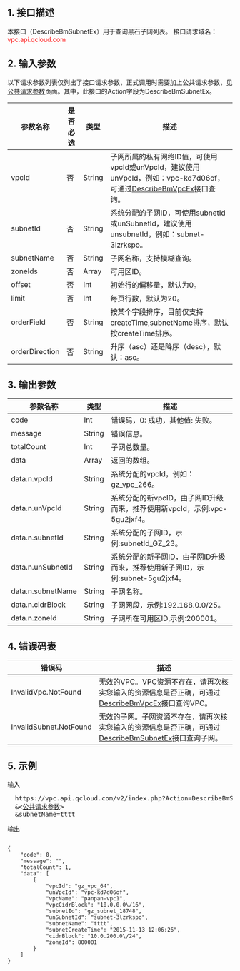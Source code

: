 ## 1. 接口描述
 
本接口（DescribeBmSubnetEx）用于查询黑石子网列表。
接口请求域名：<font style="color:red">vpc.api.qcloud.com</font> 


## 2. 输入参数
以下请求参数列表仅列出了接口请求参数，正式调用时需要加上公共请求参数，见<a href="/doc/api/456/6718" title="公共请求参数">公共请求参数</a>页面。其中，此接口的Action字段为DescribeBmSubnetEx。

| 参数名称 | 是否必选  | 类型 | 描述 |
|---------|---------|---------|---------|
| vpcId | 否 | String | 子网所属的私有网络ID值，可使用vpcId或unVpcId，建议使用unVpcId，例如：vpc-kd7d06of，可通过<a href="/doc/api/456/6646" title="DescribeBmVpcEx">DescribeBmVpcEx</a>接口查询。 | 
| subnetId | 否 | String | 系统分配的子网ID，可使用subnetId或unSubnetId，建议使用unsubnetId，例如：subnet-3lzrkspo。|
| subnetName | 否 | String | 子网名称，支持模糊查询。 |
| zoneIds | 否 | Array | 可用区ID。 |
| offset | 否 | Int | 初始行的偏移量，默认为0。 |
| limit | 否 | Int | 每页行数，默认为20。 |
| orderField | 否 | String | 按某个字段排序，目前仅支持createTime,subnetName排序，默认按createTime排序。 |
| orderDirection | 否 | String | 升序（asc）还是降序（desc），默认：asc。 |

## 3. 输出参数

| 参数名称 | 类型 | 描述|
|---------|---------|---------|
| code| Int | 错误码，0: 成功，其他值: 失败。 |
| message |  String | 错误信息。 |
| totalCount |  Int |子网总数量。 |
| data | Array  | 返回的数组。 |
| data.n.vpcId | String | 系统分配的vpcId，例如：gz_vpc_266。|
| data.n.unVpcId | String | 系统分配的新vpcID，由子网ID升级而来，推荐使用新vpcId，示例:vpc-5gu2jxf4。|
| data.n.subnetId | String | 系统分配的子网ID，示例:subnetId_GZ_23。|
| data.n.unSubnetId | String | 系统分配的新子网ID，由子网ID升级而来，推荐使用新子网ID，示例:subnet-5gu2jxf4。|
| data.n.subnetName | String | 子网名称。|
| data.n.cidrBlock | String | 子网网段，示例:192.168.0.0/25。|
| data.n.zoneId | String | 子网所在可用区ID,示例:200001。|

 ## 4. 错误码表

 
| 错误码 | 描述 |
|---------|---------|
| InvalidVpc.NotFound | 无效的VPC。VPC资源不存在，请再次核实您输入的资源信息是否正确，可通过<a href="/doc/api/456/6646" title="DescribeBmVpcEx">DescribeBmVpcEx</a>接口查询VPC。 |
| InvalidSubnet.NotFound | 无效的子网。子网资源不存在，请再次核实您输入的资源信息是否正确，可通过<a href="/doc/api/456/6648" title="DescribeSubnetEx">DescribeBmSubnetEx</a>接口查询子网。 |

## 5. 示例
 
输入
<pre>
  https://vpc.api.qcloud.com/v2/index.php?Action=DescribeBmSubnetEx
  &<<a href="https://www.qcloud.com/doc/api/229/6976">公共请求参数</a>>
  &subnetName=tttt
</pre>

输出
```

{
    "code": 0,
    "message": "",
    "totalCount": 1,
    "data": [
        {
            "vpcId": "gz_vpc_64",
            "unVpcId": "vpc-kd7d06of",
            "vpcName": "panpan-vpc1",
            "vpcCidrBlock": "10.0.0.0\/16",
            "subnetId": "gz_subnet_18748",
            "unSubnetId": "subnet-3lzrkspo",
            "subnetName": "tttt",
            "subnetCreateTime": "2015-11-13 12:06:26",
            "cidrBlock": "10.0.200.0\/24",
            "zoneId": 800001
        }
    ]
}

```